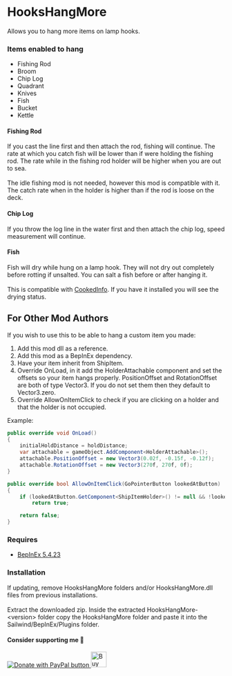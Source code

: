 # HooksHangMore

Allows you to hang more items on lamp hooks. 

### Items enabled to hang

* Fishing Rod
* Broom
* Chip Log
* Quadrant
* Knives
* Fish
* Bucket
* Kettle

#### Fishing Rod

If you cast the line first and then attach the rod, fishing will continue. The rate at which you catch fish will be lower than if were holding the fishing rod. The rate while in the fishing rod holder will be higher when you are out to sea.  
<br>
The idle fishing mod is not needed, however this mod is compatible with it. The catch rate when in the holder is higher than if the rod is loose on the deck.  

#### Chip Log

If you throw the log line in the water first and then attach the chip log, speed measurement will continue.  

#### Fish

Fish will dry while hung on a lamp hook. They will not dry out completely before rotting if unsalted. You can salt a fish before or after hanging it.  
<br>
This is compatible with [CookedInfo](https://github.com/alesparise/CookedInfo-Sailwind-Mod). If you have it installed you will see the drying status.  

## For Other Mod Authors

If you wish to use this to be able to hang a custom item you made:  
1. Add this mod dll as a reference.
2. Add this mod as a BepInEx dependency.
3. Have your item inherit from ShipItem.
4. Override OnLoad, in it add the HolderAttachable component and set the offsets so your item hangs properly. PositionOffset and RotationOffset are both of type Vector3. If you do not set them then they default to Vector3.zero.
5. Override AllowOnItemClick to check if you are clicking on a holder and that the holder is not occupied.  

Example:
```c#
public override void OnLoad()
{
    initialHoldDistance = holdDistance;
    var attachable = gameObject.AddComponent<HolderAttachable>();
    attachable.PositionOffset = new Vector3(0.02f, -0.15f, -0.12f);
    attachable.RotationOffset = new Vector3(270f, 270f, 0f);
}

public override bool AllowOnItemClick(GoPointerButton lookedAtButton)
{
    if (lookedAtButton.GetComponent<ShipItemHolder>() != null && !lookedAtButton.GetComponent<ShipItemHolder>().IsOccupied)
        return true;

    return false;
}
```

### Requires

* [BepInEx 5.4.23](https://github.com/BepInEx/BepInEx/releases)

### Installation

If updating, remove HooksHangMore folders and/or HooksHangMore.dll files from previous installations.  
<br>
Extract the downloaded zip. Inside the extracted HooksHangMore-\<version\> folder copy the HooksHangMore folder and paste it into the Sailwind/BepInEx/Plugins folder.  

#### Consider supporting me 🤗

<a href='https://www.paypal.com/donate/?business=WKY25BB3TSH6E&no_recurring=0&item_name=Thank+you+for+your+support%21+I%27m+glad+you+are+enjoying+my+mods%21&currency_code=USD' target='_blank'><img src="https://www.paypalobjects.com/en_US/i/btn/btn_donate_LG.gif" border="0" alt="Donate with PayPal button" />
<a href='https://ko-fi.com/S6S11DDLMC' target='_blank'><img height='36' style='border:0px;height:36px;' src='https://storage.ko-fi.com/cdn/kofi6.png?v=6' border='0' alt='Buy Me a Coffee at ko-fi.com' /></a>